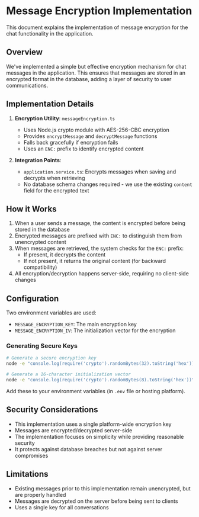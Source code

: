# Message Encryption Implementation

This document explains the implementation of message encryption for the chat functionality in the application.

## Overview

We've implemented a simple but effective encryption mechanism for chat messages in the application. This ensures that messages are stored in an encrypted format in the database, adding a layer of security to user communications.

## Implementation Details

1. **Encryption Utility**: `messageEncryption.ts`
   - Uses Node.js crypto module with AES-256-CBC encryption
   - Provides `encryptMessage` and `decryptMessage` functions
   - Falls back gracefully if encryption fails
   - Uses an `ENC:` prefix to identify encrypted content

2. **Integration Points**:
   - `application.service.ts`: Encrypts messages when saving and decrypts when retrieving
   - No database schema changes required - we use the existing `content` field for the encrypted text

## How it Works

1. When a user sends a message, the content is encrypted before being stored in the database
2. Encrypted messages are prefixed with `ENC:` to distinguish them from unencrypted content
3. When messages are retrieved, the system checks for the `ENC:` prefix:
   - If present, it decrypts the content
   - If not present, it returns the original content (for backward compatibility)
4. All encryption/decryption happens server-side, requiring no client-side changes

## Configuration

Two environment variables are used:

- `MESSAGE_ENCRYPTION_KEY`: The main encryption key
- `MESSAGE_ENCRYPTION_IV`: The initialization vector for the encryption

### Generating Secure Keys

```bash
# Generate a secure encryption key
node -e "console.log(require('crypto').randomBytes(32).toString('hex'))"

# Generate a 16-character initialization vector
node -e "console.log(require('crypto').randomBytes(8).toString('hex'))"
```

Add these to your environment variables (in `.env` file or hosting platform).

## Security Considerations

- This implementation uses a single platform-wide encryption key
- Messages are encrypted/decrypted server-side
- The implementation focuses on simplicity while providing reasonable security
- It protects against database breaches but not against server compromises

## Limitations

- Existing messages prior to this implementation remain unencrypted, but are properly handled
- Messages are decrypted on the server before being sent to clients
- Uses a single key for all conversations 